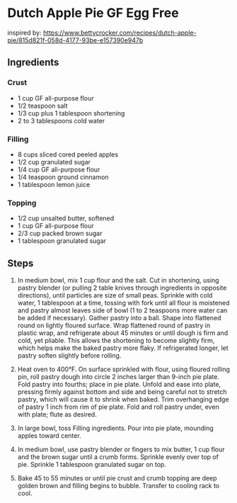 # Dutch Apple Pie GF Egg Free

inspired by: https://www.bettycrocker.com/recipes/dutch-apple-pie/815d821f-058d-4177-93be-e157390e947b



## Ingredients

### Crust

- 1 cup GF all-purpose flour
- 1/2 teaspoon salt
- 1/3 cup plus 1 tablespoon shortening
- 2 to 3 tablespoons cold water

### Filling

- 8 cups sliced cored peeled apples
- 1/2 cup granulated sugar
- 1/4 cup GF all-purpose flour
- 1/4 teaspoon ground cinnamon
- 1 tablespoon lemon juice


### Topping

- 1/2 cup unsalted butter, softened
- 1 cup GF all-purpose flour
- 2/3 cup packed brown sugar
- 1 tablespoon granulated sugar

## Steps

1. In medium bowl, mix 1 cup flour and the salt. Cut in shortening, using pastry blender (or pulling 2 table knives through ingredients in opposite directions), until particles are size of small peas. Sprinkle with cold water, 1 tablespoon at a time, tossing with fork until all flour is moistened and pastry almost leaves side of bowl (1 to 2 teaspoons more water can be added if necessary). Gather pastry into a ball. Shape into flattened round on lightly floured surface. Wrap flattened round of pastry in plastic wrap, and refrigerate about 45 minutes or until dough is firm and cold, yet pliable. This allows the shortening to become slightly firm, which helps make the baked pastry more flaky. If refrigerated longer, let pastry soften slightly before rolling.

2. Heat oven to 400°F. On surface sprinkled with flour, using floured rolling pin, roll pastry dough into circle 2 inches larger than 9-inch pie plate. Fold pastry into fourths; place in pie plate. Unfold and ease into plate, pressing firmly against bottom and side and being careful not to stretch pastry, which will cause it to shrink when baked. Trim overhanging edge of pastry 1 inch from rim of pie plate. Fold and roll pastry under, even with plate; flute as desired.

3. In large bowl, toss Filling ingredients. Pour into pie plate, mounding apples toward center.

4. In medium bowl, use pastry blender or fingers to mix butter, 1 cup flour and the brown sugar until a crumb forms. Sprinkle evenly over top of pie. Sprinkle 1 tablespoon granulated sugar on top.

5. Bake 45 to 55 minutes or until pie crust and crumb topping are deep golden brown and filling begins to bubble. Transfer to cooling rack to cool.
